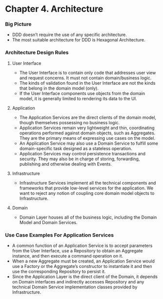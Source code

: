 # Chapter 4. Architecture

### Big Picture
- DDD doesn’t require the use of any specific architecture.
- The most suitable architecture for DDD is Hexagonal Architecture. 

### Architecture Design Rules
1. User Interface
    - The User Interface is to contain only code that addresses user view and request concerns. It must not contain domain/business logic. 
    - The kinds of validation found in the User Interface are not the kinds that belong in the domain model (only). 
    - If the User Interface components use objects from the domain model, it is generally limited to rendering its data to the UI.

2. Application 
    - The Application Services are the direct clients of the domain model, though themselves possessing no business logic.
    - Application Services remain very lightweight and thin, coordinating operations performed against domain objects, such as Aggregates. They are the primary means of expressing use cases on the model. 
    - An Application Service may also use a Domain Service to fulfill some domain-specific task designed as a stateless operation. 
    - Application Services may control persistence transactions and security. They may also be in charge of storing, forwarding, publishing and otherwise dealing with Events.

3. Infrastructure
    - Infrastructure Services implement all the technical components and frameworks that provide low-level services for the application. We want to reject any notion of coupling core domain model objects to Infrastructure.

4. Domain
    - Domain Layer houses all of the business logic, including the Domain Model and Domain Services.

### Use Case Examples For Application Services
- A common function of an Application Service is to accept parameters from the User Interface, use a Repository to obtain an Aggregate instance, and then execute a command operation on it.
- When a new Aggregate must be created, an Application Service would use a Factory or the Aggregate’s constructor to instantiate it and then use the corresponding Repository to persist it. 
- Since the Application Layer is the direct client of the Domain, it depends on Domain interfaces and indirectly accesses Repository and any technical Domain Service implementation classes provided by Infrastructure. 
